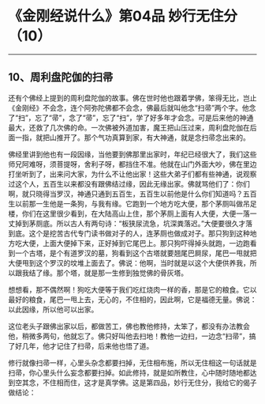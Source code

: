 # 《金刚经说什么》第04品 妙行无住分（10）

------

## 10、周利盘陀伽的扫帚

还有个佛经上提到的周利盘陀伽的故事。佛在世时他也跟着学佛，笨得无比，岂止《金刚经》不会念，连个阿弥陀佛都不会念，佛最后就叫他念“扫帚”两个字。他念了“扫”，忘了“帚”，念了“帚”，忘了“扫”，学了好多年才会念。可是后来他的神通最大，还救了几次佛的命。一次佛被外道加害，魔王把山压过来，周利盘陀伽在后面一指，就把山推开了。那个气功真算到家，有大神通，就是念扫帚念出来的。

佛经里讲到他也有一段因缘，当他要到佛那里出家时，年纪已经很大了，我们这些师兄阿难呀，须菩提呀，舍利子呀，都挡住不准。他就在山门外面大吵，佛在里边打坐听到了，出来问大家，为什么不让他出家！这些大弟子们都有些神通，说观察过这个人，五百生以来都没有跟佛结过缘，因此无缘出家。佛就骂他们了：你们啊，就只晓得当罗汉，神通只通到五百生，五百生以前他是什么你们知道吗？五百生以前那一生他是一条狗，与我有缘。它跑到一个地方吃大便，那个茅厕叫做吊足楼，你们在这里很少看到，在大陆高山上住，那个茅厕上面有人大便，大便一落一丈掉到茅厕底。所以古人有两句诗：“板狭尿流急，坑深粪落迟。”大便要很久才落到底。这个是挖苦古代专门读书做对子的人，连茅厕也做成对子。那只狗到这种地方吃大便，上面大便掉下来，正好掉到它尾巴上。那只狗吓得掉头就跑，一边跑看到一个古塔，是个有道罗汉的墓，狗看到这个古塔就要翘尾巴屙尿，尾巴一甩就把大便甩到这个罗汉的坟堆上面去了。佛说：他啊，当时就是以这个大便供养我，所以跟我结了缘。那个塔，就是那一生修到独觉佛的骨灰塔。

想想看，那不偶然啊！狗吃大便等于我们吃红烧肉一样的香，那是它的粮食。它以最好的粮食，尾巴一甩上去，无心的，不住相的，因此啊，它是福德无量。佛说：以此因缘，所以他可以出家。

这位老头子跟佛出家以后，都做苦工，佛也教他修持，太笨了，都没有办法教会他，稍微多两句，他就忘了。佛只好叫他去扫地！教他一边扫，一边念“扫帚”，搞了好几年，他才记住了扫帚，后来他也悟了道。

修行就像扫帚一样，心里头杂念都要扫掉，无住相布施，所以无住相这一句话就是扫帚，你心里头什么妄念都要扫掉。如此修持，就是如所教住，心中随时随地都达到空其念，不住相而住，这才是真学佛。这是第四品，妙行无住分，我给它的偈子做结论：

